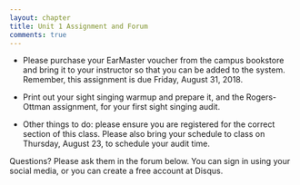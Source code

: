 ```yaml
---
layout: chapter
title: Unit 1 Assignment and Forum
comments: true
---
```


- Please purchase your EarMaster voucher from the campus bookstore and bring it to your instructor so that you can be added to the system. Remember, this assignment is due Friday, August 31, 2018.

- Print out your sight singing warmup and prepare it, and the Rogers-Ottman assignment, for your first sight singing audit.

- Other things to do: please ensure you are registered for the correct section of this class. Please also bring your schedule to class on Thursday, August 23, to schedule your audit time.

Questions? Please ask them in the forum below. You can sign in using your social media, or you can create a free account at Disqus.
